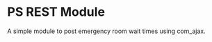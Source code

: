 PS REST Module
=======================

A simple module to post emergency room wait times using com_ajax.

